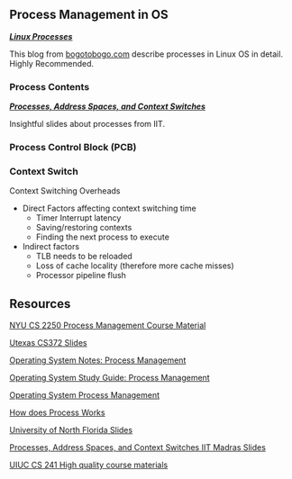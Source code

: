 ## Process Management in OS

[***Linux Processes***](https://www.bogotobogo.com/Linux/linux_process_and_signals.php)

This blog from [bogotobogo.com](bogotobogo.com) describe processes in Linux OS in detail. Highly Recommended.

### Process Contents

[***Processes, Address Spaces, and Context Switches***](http://www.cse.iitm.ac.in/~chester/courses/15o_os/slides/6_Processes.pdf)

Insightful slides about processes from IIT.

### Process Control Block (PCB)

### Context Switch

Context Switching Overheads
- Direct Factors affecting context switching time
  - Timer Interrupt latency
  - Saving/restoring contexts
  - Finding the next process to execute
- Indirect factors
  - TLB needs to be reloaded
  - Loss of cache locality (therefore more cache misses)
  - Processor pipeline flush

## Resources

[NYU CS 2250 Process Management Course Material](https://cs.nyu.edu/~gottlieb/courses/2000s/2000-01-spring/os/chapters/chapter-2.html)

[Utexas CS372 Slides](https://www.cs.utexas.edu/~lorenzo/corsi/cs372/03F/notes/9-9.pdf)

[Operating System Notes: Process Management](https://applied-programming.github.io/Operating-Systems-Notes/2-Process-Management/)

[Operating System Study Guide: Process Management](http://faculty.salina.k-state.edu/tim/ossg/Process/process.html)

[Operating System Process Management](https://www.studytonight.com/operating-system/operating-system-processes)

[How does Process Works](https://www.usna.edu/Users/cs/crabbe/SI411/current/processes/processes.html)

[University of North Florida Slides](https://www.unf.edu/public/cop4610/ree/Notes/PPT/PPT8E/CH%2003%20-OS8e.pdf)

[Processes, Address Spaces, and Context Switches IIT Madras Slides](http://www.cse.iitm.ac.in/~chester/courses/15o_os/slides/6_Processes.pdf)

[UIUC CS 241 High quality course materials](https://courses.engr.illinois.edu/cs241/sp2012/) 